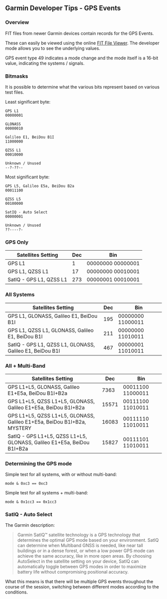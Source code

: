 ## Garmin Developer Tips - GPS Events

### Overview

FIT files from newer Garmin devices contain records for the GPS Events.

These can easily be viewed using the online [FIT File Viewer](https://www.fitfileviewer.com/). The developer mode allows you to see the underlying values.

GPS event type 49 indicates a mode change and the mode itself is a 16-bit value, indicating the systems / signals.



### Bitmasks

It is possible to determine what the various bits represent based on various test files.

Least significant byte:

```
GPS L1
00000001

GLONASS
00000010

Galileo E1, BeiDou B1I
11000000

QZSS L1
00010000

Unknown / Unused
--?-??--
```

Most significant byte:

```
GPS L5, Galileo E5a, BeiDou B2a
00011100

QZSS L5
00100000

SatIQ - Auto Select
00000001

Unknown / Unused
??----?-
```



### GPS Only

| Satellites Setting      | Dec  | Bin               |
| ----------------------- | ---- | ----------------- |
| GPS L1                  | 1    | 00000000 00000001 |
| GPS L1, QZSS L1         | 17   | 00000000 00010001 |
| SatIQ - GPS L1, QZSS L1 | 273  | 00000001 00010001 |



### All Systems

| Satellites Setting                                       | Dec  | Bin               |
| -------------------------------------------------------- | ---- | ----------------- |
| GPS L1, GLONASS, Galileo E1, BeiDou B1I                  | 195  | 00000000 11000011 |
| GPS L1, QZSS L1, GLONASS, Galileo E1, BeiDou B1I         | 211  | 00000000 11010011 |
| SatIQ - GPS L1, QZSS L1, GLONASS, Galileo E1, BeiDou B1I | 467  | 00000001 11010011 |



### All + Multi-Band

| Satellites Setting                                           | Dec   | Bin               |
| ------------------------------------------------------------ | ----- | ----------------- |
| GPS L1+L5, GLONASS, Galileo E1+E5a, BeiDou B1I+B2a | 7363 | 00011100 11000011 |
| GPS L1+L5, QZSS L1+L5, GLONASS, Galileo E1+E5a, BeiDou B1I+B2a | 15571 | 00111100 11010011 |
| GPS L1+L5, QZSS L1+L5, GLONASS, Galileo E1+E5a, BeiDou B1I+B2a, MYSTERY | 16083 | 00111110 11010011 |
| SatIQ - GPS L1+L5, QZSS L1+L5, GLONASS, Galileo E1+E5a, BeiDou B1I+B2a | 15827 | 00111101 11010011 |



### Determining the GPS mode

Simple test for all systems, with or without multi-band:

```
mode & 0xc3 == 0xc3
```

Simple test for all systems + multi-band:

```
mode & 0x1cc3 == 0x1cc3
```



### SatIQ - Auto Select

The Garmin description:

> Garmin SatIQ™ satellite technology is a GPS technology that determines the optimal GPS mode based on your environment. SatIQ can determine when Multiband GNSS is needed, like near tall buildings or in a dense forest, or when a low power GPS mode can achieve the same accuracy, like in more open areas. By choosing AutoSelect in the satellite setting on your device, SatIQ can automatically toggle between GPS modes in order to maximize battery life without compromising positional accuracy.

What this means is that there will be multiple GPS events throughout the course of the session, switching between different modes according to the conditions.

